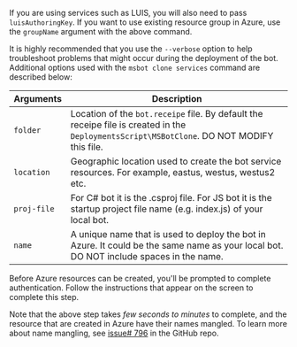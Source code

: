If you are using services such as LUIS, you will also need to pass `luisAuthoringKey`. If you want to use existing resource group in Azure, use the `groupName` argument with the above command.

It is highly recommended that you use the `--verbose` option to help troubleshoot problems that might occur during the deployment of the bot. Additional options used with the `msbot clone services` command are described below:

| Arguments    | Description |
|--------------|-------------|
| `folder`     | Location of the `bot.receipe`  file. By default the receipe file is created in the `DeploymentsScript\MSBotClone`. DO NOT MODIFY this file.|
| `location`   | Geographic location used to create the bot service resources. For example, eastus, westus, westus2 etc.|
| `proj-file`  | For C# bot it is the .csproj file. For JS bot it is the startup project file name (e.g. index.js) of your local bot.|
| `name`       | A unique name that is used to deploy the bot in Azure. It could be the same name as your local bot. DO NOT include spaces in the name.|

Before Azure resources can be created, you'll be prompted to complete authentication. Follow the instructions that appear on the screen to complete this step.

Note that the above step takes _few seconds to minutes_ to complete, and the resource that are created in Azure have their names mangled. To learn more about name mangling, see [issue# 796](https://github.com/Microsoft/botbuilder-tools/issues/796) in the GitHub repo.

